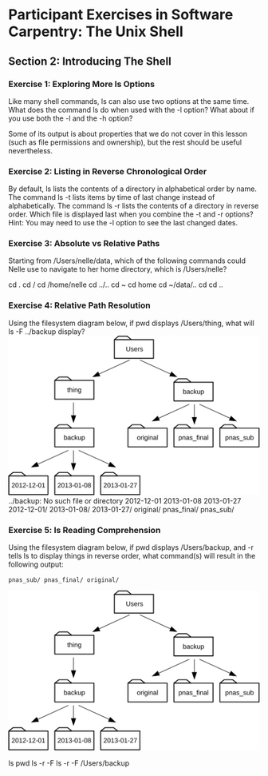 # Participant Exercises in Software Carpentry: The Unix Shell

## Section 2: Introducing The Shell

### Exercise 1: Exploring More ls Options

Like many shell commands, ls can also use two options at the same time. 
What does the command ls do when used with the -l option?
What about if you use both the -l and the -h option?

Some of its output is about properties that we do not cover in this lesson (such as file permissions and ownership), 
but the rest should be useful nevertheless.

### Exercise 2: Listing in Reverse Chronological Order 

By default, ls lists the contents of a directory in alphabetical order by name. 
The command ls -t lists items by time of last change instead of alphabetically. 
The command ls -r lists the contents of a directory in reverse order. 
Which file is displayed last when you combine the -t and -r options? 
Hint: You may need to use the -l option to see the last changed dates.

### Exercise 3: Absolute vs Relative Paths

Starting from /Users/nelle/data, which of the following commands could Nelle use to navigate to her home directory, which is /Users/nelle?

cd .
cd /
cd /home/nelle
cd ../..
cd ~
cd home
cd ~/data/..
cd
cd ..

### Exercise 4: Relative Path Resolution

Using the filesystem diagram below, if pwd displays /Users/thing, what will ls -F ../backup display?
![Diagram of filesystem hierarchy](./filesystem-challenge.svg)
../backup: No such file or directory
2012-12-01 2013-01-08 2013-01-27
2012-12-01/ 2013-01-08/ 2013-01-27/
original/ pnas_final/ pnas_sub/

### Exercise 5: ls Reading Comprehension

Using the filesystem diagram below, if pwd displays /Users/backup, 
and -r tells ls to display things in reverse order, what command(s) 
will result in the following output:

    pnas_sub/ pnas_final/ original/

![Diagram of second filesystem hierarchy](./filesystem-challenge-2.svg)

ls pwd
ls -r -F
ls -r -F /Users/backup
